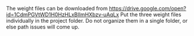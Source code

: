 The weight files can be downloaded from https://drive.google.com/open?id=1CdmPGVtWD1H0HzHLxBIImHXbzv-uAqLx
Put the three weight files individually in the project folder. Do not organize them in a single folder, or else path issues will come up.